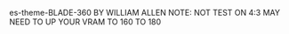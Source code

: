es-theme-BLADE-360
BY WILLIAM ALLEN 
NOTE: NOT TEST ON 4:3
      MAY NEED TO UP YOUR VRAM TO 160 TO 180 